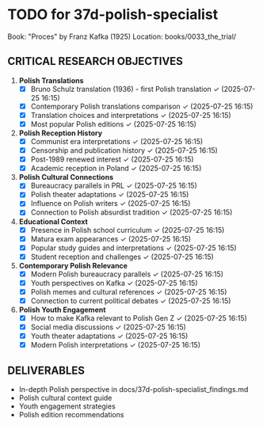 # TODO for 37d-polish-specialist

Book: "Proces" by Franz Kafka (1925)
Location: books/0033_the_trial/

## CRITICAL RESEARCH OBJECTIVES

1. **Polish Translations**
   - [x] Bruno Schulz translation (1936) - first Polish translation ✓ (2025-07-25 16:15)
   - [x] Contemporary Polish translations comparison ✓ (2025-07-25 16:15)
   - [x] Translation choices and interpretations ✓ (2025-07-25 16:15)
   - [x] Most popular Polish editions ✓ (2025-07-25 16:15)

2. **Polish Reception History**
   - [x] Communist era interpretations ✓ (2025-07-25 16:15)
   - [x] Censorship and publication history ✓ (2025-07-25 16:15)
   - [x] Post-1989 renewed interest ✓ (2025-07-25 16:15)
   - [x] Academic reception in Poland ✓ (2025-07-25 16:15)

3. **Polish Cultural Connections**
   - [x] Bureaucracy parallels in PRL ✓ (2025-07-25 16:15)
   - [x] Polish theater adaptations ✓ (2025-07-25 16:15)
   - [x] Influence on Polish writers ✓ (2025-07-25 16:15)
   - [x] Connection to Polish absurdist tradition ✓ (2025-07-25 16:15)

4. **Educational Context**
   - [x] Presence in Polish school curriculum ✓ (2025-07-25 16:15)
   - [x] Matura exam appearances ✓ (2025-07-25 16:15)
   - [x] Popular study guides and interpretations ✓ (2025-07-25 16:15)
   - [x] Student reception and challenges ✓ (2025-07-25 16:15)

5. **Contemporary Polish Relevance**
   - [x] Modern Polish bureaucracy parallels ✓ (2025-07-25 16:15)
   - [x] Youth perspectives on Kafka ✓ (2025-07-25 16:15)
   - [x] Polish memes and cultural references ✓ (2025-07-25 16:15)
   - [x] Connection to current political debates ✓ (2025-07-25 16:15)

6. **Polish Youth Engagement**
   - [x] How to make Kafka relevant to Polish Gen Z ✓ (2025-07-25 16:15)
   - [x] Social media discussions ✓ (2025-07-25 16:15)
   - [x] Youth theater adaptations ✓ (2025-07-25 16:15)
   - [x] Modern Polish interpretations ✓ (2025-07-25 16:15)

## DELIVERABLES
- In-depth Polish perspective in docs/37d-polish-specialist_findings.md
- Polish cultural context guide
- Youth engagement strategies
- Polish edition recommendations